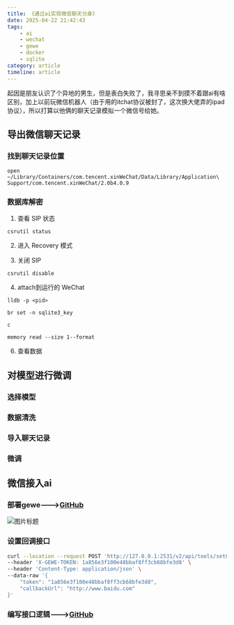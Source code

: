 ```yaml
---
title: 《通过ai实现微信聊天分身》
date: 2025-04-22 21:42:43
tags:
    - ai
    - wechat
    - gewe
    - docker
    - sqlite
category: article
timeline: article
---
```


起因是朋友认识了个异地的男生，但是表白失败了，我寻思亲不到摸不着跟ai有啥区别，加上以前玩微信机器人（由于用的itchat协议被封了，这次换大佬弄的ipad协议），所以打算以他俩的聊天记录模拟一个微信号给她。

<!--more-->
## 导出微信聊天记录

### 找到聊天记录位置

```shell
open ~/Library/Containers/com.tencent.xinWeChat/Data/Library/Application\ Support/com.tencent.xinWeChat/2.0b4.0.9
```

### 数据库解密

1. 查看 SIP 状态

```shell
csrutil status
```

2. 进入 Recovery 模式

3. 关闭 SIP

```shell
csrutil disable
```

4. attach到运行的 WeChat

```shell
lldb -p <pid>
```

```shell
br set -n sqlite3_key
```

```
c
```

```
memory read --size 1--format
```

6. 查看数据

## 对模型进行微调

### 选择模型

### 数据清洗

### 导入聊天记录

### 微调

## 微信接入ai

### 部署gewe--->[GitHub](https://github.com/Vingurzhou/deploy/blob/main/docker-compose.yml#L119)

![图片标题](1.png)

### 设置回调接口

```bash
curl --location --request POST 'http://127.0.0.1:2531/v2/api/tools/setCallback' \
--header 'X-GEWE-TOKEN: 1a856e3f100e48bbaf8ff3cb68bfe3d8' \
--header 'Content-Type: application/json' \
--data-raw '{
    "token": "1a856e3f100e48bbaf8ff3cb68bfe3d8",
    "callbackUrl": "http://www.baidu.com"
}'
```

### 编写接口逻辑--->[GitHub](https://github.com/Vingurzhou/wechat-robot/blob/main/internal/logic/callbacklogic.go)
